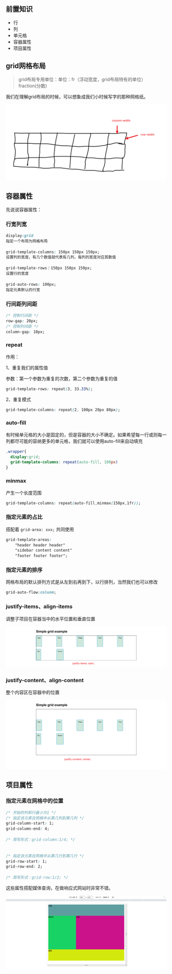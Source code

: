 ## 前置知识

- 行
- 列
- 单元格
- 容器属性
- 项目属性

## grid网格布局

> grid布局专用单位：单位：fr（浮动宽度，grid布局特有的单位）fraction(分数)

我们在理解grid布局的时候，可以想象成我们小时候写字的那种网格纸。

![image-20230207154747697](images/image-20230207154747697.png)



## 容器属性

先说说容器属性：

### 行宽列宽

```css
display:grid
指定一个布局为网格布局

grid-template-columns: 150px 150px 150px;
设置列的宽度，有几个数值就代表有几列，每列的宽度对应其数值

grid-template-rows：150px 150px 150px;
设置行的宽度

grid-auto-rows: 100px;
指定元素默认的行宽
```

### 行间距列间距

```css
/* 控制行间距 */
row-gap: 20px;
/* 控制列间距 */
column-gap: 10px;
```

### repeat

作用：

1、重复我们的属性值

参数：第一个参数为重复的次数，第二个参数为重复的值

```css
grid-template-rows: repeat(3, 33.33%);
```

2、重复模式

```css
grid-template-columns: repeat(2, 100px 20px 80px);
```

### auto-fill

有时候单元格的大小是固定的，但是容器的大小不确定。如果希望每一行或则每一列都尽可能的容纳更多的单元格，我们就可以使用auto-fill来自动填充

```css
.wrapper{
  display:grid;
  grid-template-columns: repeat(auto-fill, 100px)
}
```

### minmax

产生一个长度范围

```css
grid-template-columns: repeat(auto-fill,minmax(150px,1fr));
```

### 指定元素的占比

搭配着 `grid-area: xxx;` 共同使用

```css
grid-template-areas: 
    "header header header"
    "sidebar content content"
    "footer footer footer";
```

### 指定元素的排序

网格布局的默认排列方式是从左到右再到下，以行排列，当然我们也可以修改

```css
grid-auto-flow:colunm; 
```

### justify-items、align-items

调整子项目在容器当中的水平位置和垂直位置

![image-20230207214626731](images/image-20230207214626731.png)

### justify-content、align-content

整个内容区在容器中的位置

![image-20230207215006305](images/image-20230207215006305.png)

## 项目属性

### 指定元素在网格中的位置



```css
/* 开始的列和行最小为1 */
/* 指定该元素在网格中从第几列到第几列 */
grid-column-start: 1;
grid-column-end: 4;

/* 简写形式：grid-column:1/4; */


/* 指定该元素在网格中从第几行到第几行 */
grid-row-start: 1;
grid-row-end: 2;

/* 简写形式：grid-row:1/2; */
```

这些属性搭配媒体查询，在做响应式网站时非常不错。

![image-20230207220303517](images/image-20230207220303517.png)
